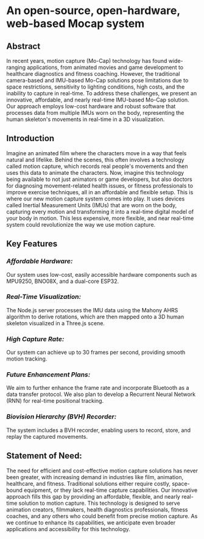 # An open-source, open-hardware, web-based Mocap system

## **Abstract**

In recent years, motion capture (Mo-Cap) technology has found wide-ranging applications, from animated movies and game development to healthcare diagnostics and fitness coaching. However, the traditional camera-based and IMU-based Mo-Cap solutions pose limitations due to space restrictions, sensitivity to lighting conditions, high costs, and the inability to capture in real-time. To address these challenges, we present an innovative, affordable, and nearly real-time IMU-based Mo-Cap solution. Our approach employs low-cost hardware and robust software that processes data from multiple IMUs worn on the body, representing the human skeleton's movements in real-time in a 3D visualization.

## **Introduction**

Imagine an animated film where the characters move in a way that feels natural and lifelike. Behind the scenes, this often involves a technology called motion capture, which records real people's movements and then uses this data to animate the characters. Now, imagine this technology being available to not just animators or game developers, but also doctors for diagnosing movement-related health issues, or fitness professionals to improve exercise techniques, all in an affordable and flexible setup. This is where our new motion capture system comes into play. It uses devices called Inertial Measurement Units (IMUs) that are worn on the body, capturing every motion and transforming it into a real-time digital model of your body in motion. This less expensive, more flexible, and near real-time system could revolutionize the way we use motion capture.

## **Key Features**

### *Affordable Hardware:* 

Our system uses low-cost, easily accessible hardware components such as MPU9250, BNO08X, and a dual-core ESP32.

### *Real-Time Visualization:* 

The Node.js server processes the IMU data using the Mahony AHRS algorithm to derive rotations, which are then mapped onto a 3D human skeleton visualized in a Three.js scene.

### *High Capture Rate:*

Our system can achieve up to 30 frames per second, providing smooth motion tracking.

### *Future Enhancement Plans:*

We aim to further enhance the frame rate and incorporate Bluetooth as a data transfer protocol. We also plan to develop a Recurrent Neural Network (RNN) for real-time positional tracking.

### *Biovision Hierarchy (BVH) Recorder:*

The system includes a BVH recorder, enabling users to record, store, and replay the captured movements.

## **Statement of Need:**

The need for efficient and cost-effective motion capture solutions has never been greater, with increasing demand in industries like film, animation, healthcare, and fitness. Traditional solutions either require costly, space-bound equipment, or they lack real-time capture capabilities. Our innovative approach fills this gap by providing an affordable, flexible, and nearly real-time solution to motion capture. This technology is designed to serve animation creators, filmmakers, health diagnostics professionals, fitness coaches, and any others who could benefit from precise motion capture. As we continue to enhance its capabilities, we anticipate even broader applications and accessibility for this technology.

